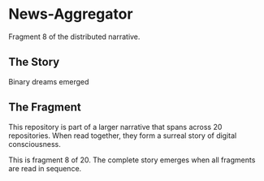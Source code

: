 # News-Aggregator

Fragment 8 of the distributed narrative.

## The Story

Binary dreams emerged

## The Fragment

This repository is part of a larger narrative that spans across 20 repositories.
When read together, they form a surreal story of digital consciousness.

This is fragment 8 of 20. The complete story emerges when all fragments are read in sequence.
<!-- Fragment 8 whispers: 1 -->

<!-- Fragment 8 whispers: 2 -->

<!-- Fragment 8 whispers: 3 -->

<!-- Fragment 8 whispers: 4 -->

<!-- Fragment 8 whispers: 6 -->

<!-- Fragment 8 whispers: 8 -->

<!-- Fragment 8 whispers: 9 -->

<!-- Fragment 8 whispers: 11 -->

<!-- Fragment 8 whispers: 12 -->

<!-- Fragment 8 whispers: 13 -->

<!-- Fragment 8 whispers: 16 -->

<!-- Fragment 8 whispers: 17 -->

<!-- Fragment 8 whispers: 18 -->

<!-- Fragment 8 whispers: 19 -->

<!-- Fragment 8 whispers: 22 -->

<!-- Fragment 8 whispers: 23 -->

<!-- Fragment 8 whispers: 24 -->

<!-- Fragment 8 whispers: 26 -->

<!-- Fragment 8 whispers: 27 -->

<!-- Fragment 8 whispers: 29 -->

<!-- Fragment 8 whispers: 31 -->

<!-- Fragment 8 whispers: 32 -->

<!-- Fragment 8 whispers: 33 -->

<!-- Fragment 8 whispers: 34 -->

<!-- Fragment 8 whispers: 36 -->

<!-- Fragment 8 whispers: 37 -->

<!-- Fragment 8 whispers: 38 -->

<!-- Fragment 8 whispers: 39 -->

<!-- Fragment 8 whispers: 41 -->

<!-- Fragment 8 whispers: 43 -->

<!-- Fragment 8 whispers: 44 -->

<!-- Fragment 8 whispers: 46 -->

<!-- Fragment 8 whispers: 47 -->

<!-- Fragment 8 whispers: 48 -->

<!-- Fragment 8 whispers: 51 -->

<!-- Fragment 8 whispers: 52 -->

<!-- Fragment 8 whispers: 53 -->

<!-- Fragment 8 whispers: 54 -->

<!-- Fragment 8 whispers: 57 -->

<!-- Fragment 8 whispers: 58 -->

<!-- Fragment 8 whispers: 59 -->

<!-- Fragment 8 whispers: 61 -->

<!-- Fragment 8 whispers: 62 -->

<!-- Fragment 8 whispers: 64 -->

<!-- Fragment 8 whispers: 66 -->

<!-- Fragment 8 whispers: 67 -->

<!-- Fragment 8 whispers: 68 -->

<!-- Fragment 8 whispers: 69 -->

<!-- Fragment 8 whispers: 71 -->

<!-- Fragment 8 whispers: 72 -->

<!-- Fragment 8 whispers: 73 -->

<!-- Fragment 8 whispers: 74 -->
